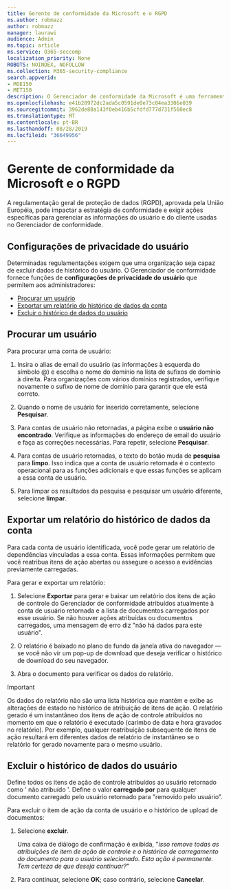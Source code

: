 ```yaml
---
title: Gerente de conformidade da Microsoft e o RGPD
ms.author: robmazz
author: robmazz
manager: laurawi
audience: Admin
ms.topic: article
ms.service: O365-seccomp
localization_priority: None
ROBOTS: NOINDEX, NOFOLLOW
ms.collection: M365-security-compliance
search.appverid:
- MOE150
- MET150
description: O Gerenciador de conformidade da Microsoft é uma ferramenta de avaliação de riscos gratuita baseada em fluxo de trabalho no portal de confiança do serviço Microsoft. O Gerenciador de conformidade permite que você rastreie, atribua e verifique as atividades de conformidade normativa relacionadas aos serviços em nuvem da Microsoft.
ms.openlocfilehash: e41b28972dc2ada5c0591de0e73c04ea3306e039
ms.sourcegitcommit: 3962de88a143f0eb416b5cfdfd777d731f560ec8
ms.translationtype: MT
ms.contentlocale: pt-BR
ms.lasthandoff: 08/28/2019
ms.locfileid: "36649956"
---
```

# <a name="microsoft-compliance-manager-and-the-gdpr"></a>Gerente de conformidade da Microsoft e o RGPD

A regulamentação geral de proteção de dados (RGPD), aprovada pela União Européia, pode impactar a estratégia de conformidade e exigir ações específicas para gerenciar as informações do usuário e do cliente usadas no Gerenciador de conformidade.

## <a name="user-privacy-settings"></a>Configurações de privacidade do usuário

Determinadas regulamentações exigem que uma organização seja capaz de excluir dados de histórico do usuário. O Gerenciador de conformidade fornece funções de **configurações de privacidade do usuário** que permitem aos administradores:
  
- [Procurar um usuário](#search-for-a-user)
- [Exportar um relatório do histórico de dados da conta](#export-a-report-of-account-data-history)
- [Excluir o histórico de dados do usuário](#delete-user-data-history)
  
## <a name="search-for-a-user"></a>Procurar um usuário

Para procurar uma conta de usuário:
  
1. Insira o alias de email do usuário (as informações à esquerda do símbolo @) e escolha o nome do domínio na lista de sufixos de domínio à direita. Para organizações com vários domínios registrados, verifique novamente o sufixo de nome de domínio para garantir que ele está correto.

2. Quando o nome de usuário for inserido corretamente, selecione **Pesquisar**.

3. Para contas de usuário não retornadas, a página exibe o **usuário não encontrado**. Verifique as informações do endereço de email do usuário e faça as correções necessárias. Para repetir, selecione **Pesquisar**.

4. Para contas de usuário retornadas, o texto do botão muda de **pesquisa** para **limpo**. Isso indica que a conta de usuário retornada é o contexto operacional para as funções adicionais e que essas funções se aplicam a essa conta de usuário.

5. Para limpar os resultados da pesquisa e pesquisar um usuário diferente, selecione **limpar**.

## <a name="export-a-report-of-account-data-history"></a>Exportar um relatório do histórico de dados da conta

Para cada conta de usuário identificada, você pode gerar um relatório de dependências vinculadas a essa conta. Essas informações permitem que você reatribua itens de ação abertas ou assegure o acesso a evidências previamente carregadas.
  
 Para gerar e exportar um relatório:
  
1. Selecione **Exportar** para gerar e baixar um relatório dos itens de ação de controle do Gerenciador de conformidade atribuídos atualmente à conta de usuário retornada e a lista de documentos carregados por esse usuário. Se não houver ações atribuídas ou documentos carregados, uma mensagem de erro diz "não há dados para este usuário".

2. O relatório é baixado no plano de fundo da janela ativa do navegador — se você não vir um pop-up de download que deseja verificar o histórico de download do seu navegador.

3. Abra o documento para verificar os dados do relatório.

> [!IMPORTANT]
> Os dados do relatório não são uma lista histórica que mantém e exibe as alterações de estado no histórico de atribuição de itens de ação. O relatório gerado é um instantâneo dos itens de ação de controle atribuídos no momento em que o relatório é executado (carimbo de data e hora gravados no relatório). Por exemplo, qualquer reatribuição subsequente de itens de ação resultará em diferentes dados de relatório de instantâneo se o relatório for gerado novamente para o mesmo usuário.
  
## <a name="delete-user-data-history"></a>Excluir o histórico de dados do usuário

Define todos os itens de ação de controle atribuídos ao usuário retornado como ' não atribuído '. Define o valor **carregado por** para qualquer documento carregado pelo usuário retornado para "removido pelo usuário".
  
Para excluir o item de ação da conta de usuário e o histórico de upload de documentos:
  
1. Selecione **excluir**.

    Uma caixa de diálogo de confirmação é exibida, "*isso remove todas as atribuições de item de ação de controle e o histórico de carregamento do documento para o usuário selecionado. Esta ação é permanente. Tem certeza de que deseja continuar?*"

2. Para continuar, selecione **OK**; caso contrário, selecione **Cancelar**.
